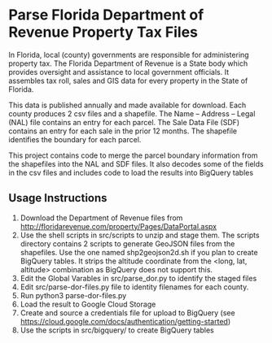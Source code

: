 # Parse Florida Department of Revenue Property Tax Files
In Florida, local (county) governments are responsible for administering property tax. 
The Florida Department of Revenue is a State body which provides oversight and 
assistance to local government officials. It assembles tax roll, sales and GIS data 
for every property in the State of Florida.

This data is published annually and made available for download. 
Each county produces 2 csv files and a shapefile.  The Name – Address – Legal (NAL) file contains an entry for each parcel.
The Sale Data File (SDF) contains an entry for each sale in the prior 12 months.  The shapefile identifies the boundary 
for each parcel.

This project contains code to merge the parcel boundary information from the shapefiles into the NAL and SDF files. It also decodes 
some of the fields in the csv files and includes code to load the results into BigQuery tables

## Usage Instructions
1. Download the Department of Revenue files from http://floridarevenue.com/property/Pages/DataPortal.aspx 
2. Use the shell scripts in src/scripts to unzip and stage them.  The scripts directory contains 2 scripts to generate GeoJSON files from
the shapefiles.  Use the one named shp2geojson2d.sh if you plan to create BigQuery tables.  It strips the altitude coordinate from the <long, lat, altitude> combination as BigQuery does not support this.
3. Edit the Global Varables in src/parse_dor.py to identify the staged files
4. Edit src/parse-dor-files.py file to identity filenames for each county.
5. Run python3 parse-dor-files.py
6. Load the result to Google Cloud Storage
7. Create and source a credentials file for upload to BigQuery (see https://cloud.google.com/docs/authentication/getting-started)
8. Use the scripts in src/bigquery/ to create BigQuery tables

